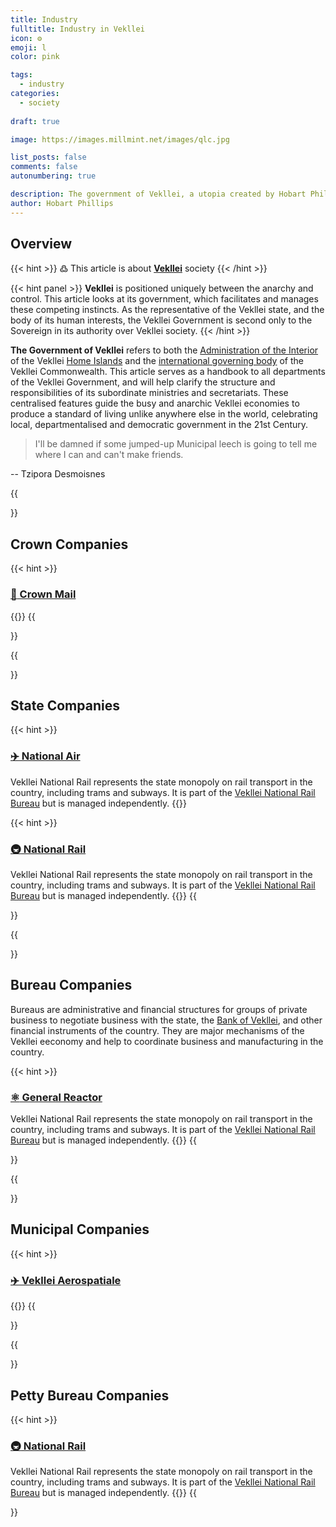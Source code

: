 ```yaml
---
title: Industry
fulltitle: Industry in Vekllei
icon: ⚙️
emoji: l
color: pink

tags: 
  - industry
categories:
  - society
  
draft: true

image: https://images.millmint.net/images/qlc.jpg

list_posts: false
comments: false
autonumbering: true

description: The government of Vekllei, a utopia created by Hobart Phillips.
author: Hobart Phillips
---
```


## Overview
{{< hint >}}
߷ This article is about [**Vekllei**](/utopia/vekllei) society
{{< /hint >}}

{{< hint panel >}}
**Vekllei** is positioned uniquely between the anarchy and control. This article looks at its government, which facilitates and manages these competing instincts. As the representative of the Vekllei state, and the body of its human interests, the Vekllei Government is second only to the Sovereign in its authority over Vekllei society.
{{< /hint >}}

**The Government of Vekllei** refers to both the [Administration of the Interior](/utopia/society/government/#administration-of-the-interior) of the Vekllei [Home Islands](/utopia/vekllei/) and the [international governing body](/utopia/society/government/#administration-of-the-commonwealth) of the Vekllei Commonwealth. This article serves as a handbook to all departments of the Vekllei Government, and will help clarify the structure and responsibilities of its subordinate ministries and secretariats. These centralised features guide the busy and anarchic Vekllei economies to produce a standard of living unlike anywhere else in the world, celebrating local, departmentalised and democratic government in the 21st Century.

> I'll be damned if some jumped-up Municipal leech is going to tell me where I can and can't make friends.

-- Tzipora Desmoisnes
  
{{<section>}}
## Crown Companies

{{< hint >}}
### [<span class="smallicon">📯</span> Crown Mail](/utopia/society/industry/mail)
{{</hint>}}
{{</section>}}

{{<section>}}
## State Companies

{{< hint >}}
### [<span class="smallicon">✈️</span> National Air](/utopia/society/industry/air)
Vekllei National Rail represents the state monopoly on rail transport in the country, including trams and subways. It is part of the [Vekllei National Rail Bureau](/utopia/society/government/#national-railways-bureau) but is managed independently.
{{</hint>}}

{{< hint >}}
### [<span class="smallicon">🚇</span> National Rail](/utopia/society/industry/rail)
Vekllei National Rail represents the state monopoly on rail transport in the country, including trams and subways. It is part of the [Vekllei National Rail Bureau](/utopia/society/government/#national-railways-bureau) but is managed independently.
{{</hint>}}
{{</section>}}

{{<section>}}
## Bureau Companies

Bureaus are administrative and financial structures for groups of private business to negotiate business with the state, the [Bank of Vekllei](/utopia/society/government/#bank-of-vekllei), and other financial instruments of the country. They are major mechanisms of the Vekllei eeconomy and help to coordinate business and manufacturing in the country.

{{< hint >}}
### [<span class="smallicon">⚛️</span> General Reactor](/utopia/society/industry/rail)
Vekllei National Rail represents the state monopoly on rail transport in the country, including trams and subways. It is part of the [Vekllei National Rail Bureau](/utopia/society/government/#vekllei-national-rail-bureau) but is managed independently.
{{</hint>}}
{{</section>}}

{{<section>}}
## Municipal Companies

{{< hint >}}
### [<span class="smallicon">✈️</span> Vekllei Aerospatiale](/utopia/society/industry/aerospatiale)
{{</hint>}}
{{</section>}}

{{<section>}}
## Petty Bureau Companies

{{< hint >}}
### [<span class="smallicon">🚇</span> National Rail](/utopia/society/industry/rail)
Vekllei National Rail represents the state monopoly on rail transport in the country, including trams and subways. It is part of the [Vekllei National Rail Bureau](/utopia/society/government/#vekllei-national-rail-bureau) but is managed independently.
{{</hint>}}
{{</section>}}
